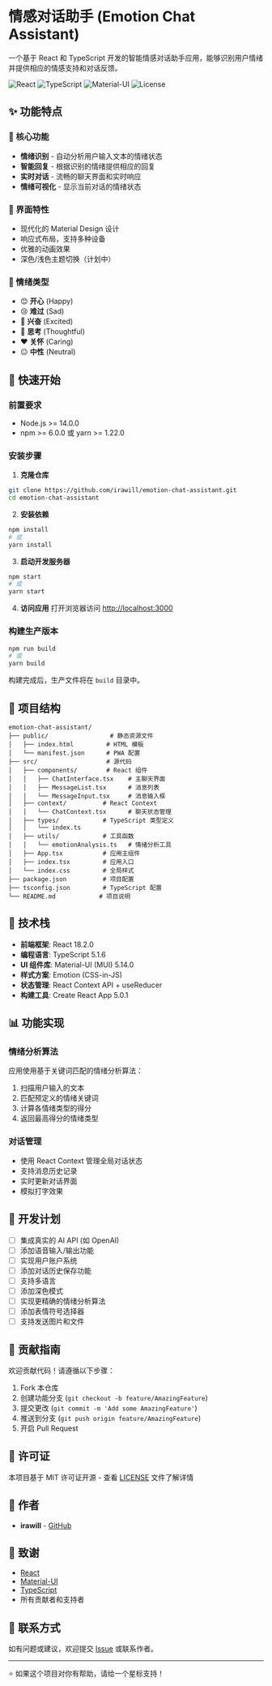 # 情感对话助手 (Emotion Chat Assistant)

一个基于 React 和 TypeScript 开发的智能情感对话助手应用，能够识别用户情绪并提供相应的情感支持和对话反馈。

![React](https://img.shields.io/badge/React-18.2.0-blue)
![TypeScript](https://img.shields.io/badge/TypeScript-5.1.6-blue)
![Material-UI](https://img.shields.io/badge/MUI-5.14.0-blue)
![License](https://img.shields.io/badge/license-MIT-green)

## ✨ 功能特点

### 🎯 核心功能
- **情绪识别** - 自动分析用户输入文本的情绪状态
- **智能回复** - 根据识别的情绪提供相应的回复
- **实时对话** - 流畅的聊天界面和实时响应
- **情绪可视化** - 显示当前对话的情绪状态

### 🎨 界面特性
- 现代化的 Material Design 设计
- 响应式布局，支持多种设备
- 优雅的动画效果
- 深色/浅色主题切换（计划中）

### 🤖 情绪类型
- 😊 **开心** (Happy)
- 😢 **难过** (Sad)  
- 🎉 **兴奋** (Excited)
- 🤔 **思考** (Thoughtful)
- ❤️ **关怀** (Caring)
- 😐 **中性** (Neutral)

## 🚀 快速开始

### 前置要求
- Node.js >= 14.0.0
- npm >= 6.0.0 或 yarn >= 1.22.0

### 安装步骤

1. **克隆仓库**
```bash
git clone https://github.com/irawill/emotion-chat-assistant.git
cd emotion-chat-assistant
```

2. **安装依赖**
```bash
npm install
# 或
yarn install
```

3. **启动开发服务器**
```bash
npm start
# 或
yarn start
```

4. **访问应用**
打开浏览器访问 [http://localhost:3000](http://localhost:3000)

### 构建生产版本
```bash
npm run build
# 或
yarn build
```

构建完成后，生产文件将在 `build` 目录中。

## 📁 项目结构

```
emotion-chat-assistant/
├── public/                 # 静态资源文件
│   ├── index.html         # HTML 模板
│   └── manifest.json      # PWA 配置
├── src/                   # 源代码
│   ├── components/        # React 组件
│   │   ├── ChatInterface.tsx    # 主聊天界面
│   │   ├── MessageList.tsx      # 消息列表
│   │   └── MessageInput.tsx     # 消息输入框
│   ├── context/          # React Context
│   │   └── ChatContext.tsx      # 聊天状态管理
│   ├── types/            # TypeScript 类型定义
│   │   └── index.ts
│   ├── utils/            # 工具函数
│   │   └── emotionAnalysis.ts   # 情绪分析工具
│   ├── App.tsx           # 应用主组件
│   ├── index.tsx         # 应用入口
│   └── index.css         # 全局样式
├── package.json          # 项目配置
├── tsconfig.json         # TypeScript 配置
└── README.md            # 项目说明
```

## 🔧 技术栈

- **前端框架**: React 18.2.0
- **编程语言**: TypeScript 5.1.6
- **UI 组件库**: Material-UI (MUI) 5.14.0
- **样式方案**: Emotion (CSS-in-JS)
- **状态管理**: React Context API + useReducer
- **构建工具**: Create React App 5.0.1

## 📊 功能实现

### 情绪分析算法
应用使用基于关键词匹配的情绪分析算法：
1. 扫描用户输入的文本
2. 匹配预定义的情绪关键词
3. 计算各情绪类型的得分
4. 返回最高得分的情绪类型

### 对话管理
- 使用 React Context 管理全局对话状态
- 支持消息历史记录
- 实时更新对话界面
- 模拟打字效果

## 🚧 开发计划

- [ ] 集成真实的 AI API (如 OpenAI)
- [ ] 添加语音输入/输出功能
- [ ] 实现用户账户系统
- [ ] 添加对话历史保存功能
- [ ] 支持多语言
- [ ] 添加深色模式
- [ ] 实现更精确的情绪分析算法
- [ ] 添加表情符号选择器
- [ ] 支持发送图片和文件

## 🤝 贡献指南

欢迎贡献代码！请遵循以下步骤：

1. Fork 本仓库
2. 创建功能分支 (`git checkout -b feature/AmazingFeature`)
3. 提交更改 (`git commit -m 'Add some AmazingFeature'`)
4. 推送到分支 (`git push origin feature/AmazingFeature`)
5. 开启 Pull Request

## 📝 许可证

本项目基于 MIT 许可证开源 - 查看 [LICENSE](LICENSE) 文件了解详情

## 👥 作者

- **irawill** - [GitHub](https://github.com/irawill)

## 🙏 致谢

- [React](https://reactjs.org/)
- [Material-UI](https://mui.com/)
- [TypeScript](https://www.typescriptlang.org/)
- 所有贡献者和支持者

## 📧 联系方式

如有问题或建议，欢迎提交 [Issue](https://github.com/irawill/emotion-chat-assistant/issues) 或联系作者。

---

⭐ 如果这个项目对你有帮助，请给一个星标支持！